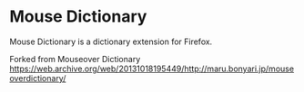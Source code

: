 
# Mouse Dictionary

Mouse Dictionary is a dictionary extension for Firefox.

Forked from Mouseover Dictionary
https://web.archive.org/web/20131018195449/http://maru.bonyari.jp/mouseoverdictionary/
